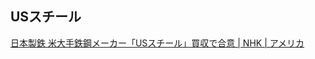 ## USスチール

[日本製鉄 米大手鉄鋼メーカー「USスチール」買収で合意 | NHK | アメリカ](https://www3.nhk.or.jp/news/html/20231218/k10014291961000.html)
